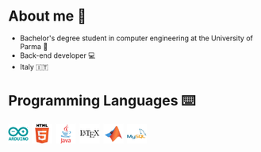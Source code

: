 # About me  👋

* Bachelor's degree student in computer engineering at the University of Parma  🏫
* Back-end developer  💻
* Italy  🇮🇹

# Programming Languages  ⌨️

<div background = "white">
  <img src = "https://github.com/devicons/devicon/blob/master/icons/arduino/arduino-original-wordmark.svg" title = "Arduino" alt = "Arduino" width="40" heigth="40"/>&nbsp;
  <img src = "https://github.com/devicons/devicon/blob/master/icons/html5/html5-original-wordmark.svg" title = "HTML5" alt = "HTML5" width="40" heigth="40"/>&nbsp;
  <img src = "https://github.com/devicons/devicon/blob/master/icons/java/java-original-wordmark.svg" title = "Java" alt = "Java" width="40" heigth="40"/>&nbsp;
  <img src = "https://github.com/devicons/devicon/blob/master/icons/latex/latex-original.svg" title = "Latex" alt = "Latex" width="40" heigth="40"/>&nbsp;
  <img src = "https://github.com/devicons/devicon/blob/master/icons/matlab/matlab-original.svg" title = "Matlab" alt = "Matlab" width="40" heigth="40"/>&nbsp;
  <img src = "https://github.com/devicons/devicon/blob/master/icons/mysql/mysql-original-wordmark.svg" title = "MySQL" alt = "MySQL" width="40" heigth="40"/>&nbsp;
</div>




<!--
**MatteoFranchini01/MatteoFranchini01** is a ✨ _special_ ✨ repository because its `README.md` (this file) appears on your GitHub profile.

Here are some ideas to get you started:

- 🔭 I’m currently working on ...
- 🌱 I’m currently learning ...
- 👯 I’m looking to collaborate on ...
- 🤔 I’m looking for help with ...
- 💬 Ask me about ...
- 📫 How to reach me: ...
- 😄 Pronouns: ...
- ⚡ Fun fact: ...
-->

